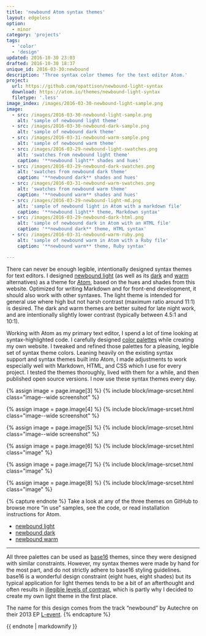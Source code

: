 ```yaml
---
title: 'newbound Atom syntax themes'
layout: edgeless
option:
  - minor
category: 'projects'
tags:
  - 'color'
  - 'design'
updated: 2016-10-30 23:03
drafted: 2016-10-30 18:37
unique_id: 2016-03-30:newbound
description: 'Three syntax color themes for the text editor Atom.'
project:
  url: https://github.com/opattison/newbound-light-syntax
  download: https://atom.io/themes/newbound-light-syntax
  filetype: '.less'
image_index: /images/2016-03-30-newbound-light-sample.png
image:
  - src: /images/2016-03-30-newbound-light-sample.png
    alt: 'sample of newbound light theme'
  - src: /images/2016-03-30-newbound-dark-sample.png
    alt: 'sample of newbound dark theme'
  - src: /images/2016-03-31-newbound-warm-sample.png
    alt: 'sample of newbound warm theme'
  - src: /images/2016-03-29-newbound-light-swatches.png
    alt: 'swatches from newbound light theme'
    caption: '**newbound light** shades and hues'
  - src: /images/2016-03-29-newbound-dark-swatches.png
    alt: 'swatches from newbound dark theme'
    caption: '**newbound dark** shades and hues'
  - src: /images/2016-03-31-newbound-warm-swatches.png
    alt: 'swatches from newbound warm theme'
    caption: '**newbound warm** shades and hues'
  - src: /images/2016-03-29-newbound-light-md.png
    alt: 'sample of newbound light in Atom with a markdown file'
    caption: '**newbound light** theme, Markdown syntax'
  - src: /images/2016-03-29-newbound-dark-html.png
    alt: 'sample of newbound dark in Atom with an HTML file'
    caption: '**newbound dark** theme, HTML syntax'
  - src: /images/2016-03-31-newbound-warm-ruby.png
    alt: 'sample of newbound warm in Atom with a Ruby file'
    caption: '**newbound warm** theme, Ruby syntax'

---
```


There can never be enough legible, intentionally designed syntax themes for text editors. I designed [newbound light](https://github.com/opattison/newbound-light-syntax) (as well as its [dark](https://github.com/opattison/newbound-dark-syntax) and [warm](https://github.com/opattison/newbound-warm-syntax) alternatives) as a theme for [Atom](https://atom.io), based on the hues and shades from this website. Optimized for writing Markdown and for front-end development, it should also work with other syntaxes. The light theme is intended for general use where high but not harsh contrast (maximum ratio around 11:1) is desired. The dark and warm themes are better suited for late night work, and are intentionally slightly lower contrast (typically between 4.5:1 and 10:1).

Working with Atom as my primary text editor, I spend a lot of time looking at syntax-highlighted code. I carefully designed [color palettes](/patterns/color/) while creating my own website. I tweaked and refined those palettes for a pleasing, legible set of syntax theme colors. Leaning heavily on the existing syntax support and syntax themes built into Atom, I made adjustments to work especially well with Markdown, HTML, and CSS which I use for every project. I tested the themes thoroughly, lived with them for a while, and then published open source versions. I now use these syntax themes every day.

{% assign image = page.image[3] %}
{% include block/image-srcset.html class="image--wide screenshot" %}

{% assign image = page.image[4] %}
{% include block/image-srcset.html class="image--wide screenshot" %}

{% assign image = page.image[5] %}
{% include block/image-srcset.html class="image--wide screenshot" %}

{% assign image = page.image[6] %}
{% include block/image-srcset.html class="image" %}

{% assign image = page.image[7] %}
{% include block/image-srcset.html class="image" %}

{% assign image = page.image[8] %}
{% include block/image-srcset.html class="image" %}

{% capture endnote %}
Take a look at any of the three themes on GitHub to browse more “in use” samples, see the code, or read installation instructions for Atom.

- [newbound light](https://github.com/opattison/newbound-light-syntax)
- [newbound dark](https://github.com/opattison/newbound-dark-syntax)
- [newbound warm](https://github.com/opattison/newbound-warm-syntax)

---

All three palettes can be used as [base16](https://github.com/chriskempson/base16) themes, since they were designed with similar constraints. However, my syntax themes were made by hand for the most part, and do not strictly adhere to base16 styling guidelines. base16 is a wonderful design constraint (eight hues, eight shades) but its typical application for light themes tends to be a bit of an afterthought and often results in [illegible levels of contrast](https://chriskempson.github.io/base16/), which is partly why I decided to create my own light theme in the first place.

The name for this design comes from the track “newbound” by Autechre on their 2013 EP [L-event](https://warp.net/releases/l-event/).
{% endcapture %}

<aside class="ancillary--endnotes">
{{ endnote | markdownify }}
</aside>

